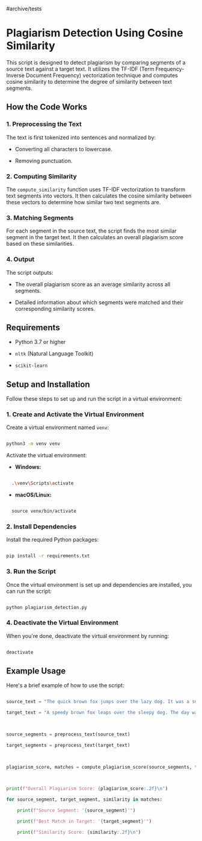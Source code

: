 #archive/tests

# Plagiarism Detection Using Cosine Similarity

  

This script is designed to detect plagiarism by comparing segments of a source text against a target text. It utilizes the TF-IDF (Term Frequency-Inverse Document Frequency) vectorization technique and computes cosine similarity to determine the degree of similarity between text segments.

  

## How the Code Works

  

### 1. Preprocessing the Text

The text is first tokenized into sentences and normalized by:

- Converting all characters to lowercase.

- Removing punctuation.

  

### 2. Computing Similarity

The `compute_similarity` function uses TF-IDF vectorization to transform text segments into vectors. It then calculates the cosine similarity between these vectors to determine how similar two text segments are.

  

### 3. Matching Segments

For each segment in the source text, the script finds the most similar segment in the target text. It then calculates an overall plagiarism score based on these similarities.

  

### 4. Output

The script outputs:

- The overall plagiarism score as an average similarity across all segments.

- Detailed information about which segments were matched and their corresponding similarity scores.

  

## Requirements

  

- Python 3.7 or higher

- `nltk` (Natural Language Toolkit)

- `scikit-learn`

  

## Setup and Installation

  

Follow these steps to set up and run the script in a virtual environment:

  

### 1. Create and Activate the Virtual Environment

  

Create a virtual environment named `venv`:

  

```bash

python3 -m venv venv

```

  

Activate the virtual environment:

  

- **Windows:**
```bash

  .\venv\Scripts\activate
```

- **macOS/Linux:**
```bash

  source venv/bin/activate
```

  

### 2. Install Dependencies

  

Install the required Python packages:

  

```bash

pip install -r requirements.txt

```

  


### 3. Run the Script

  

Once the virtual environment is set up and dependencies are installed, you can run the script:

  

```bash

python plagiarism_detection.py

```

  

### 4. Deactivate the Virtual Environment

  

When you're done, deactivate the virtual environment by running:

  

```bash

deactivate

```

  

## Example Usage

  

Here's a brief example of how to use the script:

  

```python

source_text = "The quick brown fox jumps over the lazy dog. It was a sunny day."

target_text = "A speedy brown fox leaps over the sleepy dog. The day was bright and sunny."

  

source_segments = preprocess_text(source_text)

target_segments = preprocess_text(target_text)

  

plagiarism_score, matches = compute_plagiarism_score(source_segments, target_segments)

  

print(f"Overall Plagiarism Score: {plagiarism_score:.2f}\n")

for source_segment, target_segment, similarity in matches:

    print(f"Source Segment: '{source_segment}'")

    print(f"Best Match in Target: '{target_segment}'")

    print(f"Similarity Score: {similarity:.2f}\n")

```
